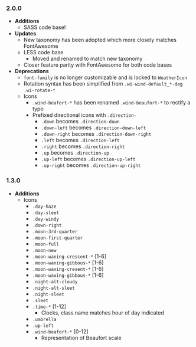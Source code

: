 ### 2.0.0
* **Additions**
  * SASS code base!
* **Updates**
  * New taxonomy has been adopted which more closely matches FontAwesome
  * LESS code base
    * Moved and renamed to match new taxonomy
  * Closer feature parity with FontAwesome for both code bases
* **Deprecations**
  * `font-family` is no longer customizable and is locked to `WeatherIcon` 
  * Rotation syntax has been simplified from `.wi-wind-default_*-deg` `.wi-rotate-*`
  * Icons
    * `.wind-beafort-*` has been renamed `.wind-beaufort-*` to rectify a typo
    * Prefixed directional icons with `.direction-`
      * `.down` becomes `.direction-down`
      * `.down-left` becomes `.direction-down-left`
      * `.down-right` becomes `.direction-down-right`
      * `.left` becomes `.direction-left`
      * `.right` becomes `.direction-right`
      * `.up` becomes `.direction-up`
      * `.up-left` becomes `.direction-up-left`
      * `.up-right` becomes `.direction-up-right`

### 1.3.0
* **Additions**
  * Icons
    * `.day-haze`
    * `.day-sleet`
    * `.day-windy`
    * `.down-right`
    * `.moon-3rd-quarter`
    * `.moon-first-quarter`
    * `.moon-full`
    * `.moon-new`
    * `.moon-waning-crescent-*` [1-6]
    * `.moon-waning-gibbous-*` [1-6]
    * `.moon-waxing-cresent-*` [1-6]
    * `.moon-waxing-gibbous-*` [1-6]
    * `.night-alt-cloudy`
    * `.night-alt-sleet`
    * `.night-sleet`
    * `.sleet`
    * `.time-*` [1-12]
      * Clocks, class name matches hour of day indicated
    * `.umbrella`
    * `.up-left`
    * `.wind-beafort-*` [0-12]
      * Representation of Beaufort scale
